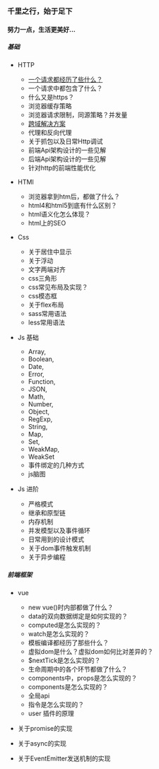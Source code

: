 ### 千里之行，始于足下
#### 努力一点，生活更美好...

##### 基础
* HTTP
    * [一个请求都经历了些什么？](./http/request-life.md)
    * 一个请求中都包含了什么？
    * 什么又是https？
    * 浏览器缓存策略
    * 浏览器请求限制，同源策略？并发量
    * [跨域解决方案](./http/cross-domain/index.md)
    * 代理和反向代理
    * 关于抓包以及日常Http调试
    * 前端Api架构设计的一些见解
    * 后端Api架构设计的一些见解
    * 针对http的前端性能优化

* HTMl
    * 浏览器拿到htm后，都做了什么？
    * html4和html5到底有什么区别？
    * html语义化怎么体现？
    * html上的SEO

* Css
    * 关于居住中显示
    * 关于浮动
    * 文字两端对齐
    * css三角形
    * css常见布局及实现？
    * css模态框
    * 关于flex布局
    * sass常用语法
    * less常用语法

* Js 基础
    * Array, 
    * Boolean, 
    * Date, 
    * Error, 
    * Function, 
    * JSON, 
    * Math, 
    * Number, 
    * Object, 
    * RegExp, 
    * String, 
    * Map, 
    * Set, 
    * WeakMap,
    * WeakSet
    * 事件绑定的几种方式
    * js脑图

* Js 进阶
    * 严格模式
    * 继承和原型链
    * 内存机制
    * 并发模型以及事件循环
    * 日常用到的设计模式
    * 关于dom事件触发机制
    * 关于异步编程
    
##### 前端框架
* vue
    * new vue()时内部都做了什么？
    * data的双向数据绑定是如何实现的？
    * computed是怎么实现的？
    * watch是怎么实现的？
    * 模板编译都经历了那些什么？
    * 虚拟dom是什么？虚拟dom如何比对差异的？
    * $nextTick是怎么实现的？
    * 生命周期中的各个环节都做了什么？
    * components中，props是怎么实现的？
    * components是怎么实现的？
    * 全局api
    * 指令是怎么实现的？
    * user 插件的原理

* 关于promise的实现
* 关于async的实现
* 关于EventEmitter发送机制的实现